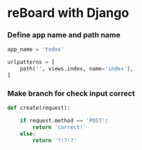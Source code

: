 # reBoard with Django

### Define app name and path name

```python
app_name = 'todos'

urlpatterns = [
    path('', views.index, name='index'),
]
```

### Make branch for check input correct

```python
def create(request):

    if request.method == 'POST':
        return 'correct!'
    else:
        return '?!?!?'
```